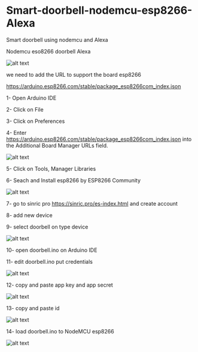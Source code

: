 # Smart-doorbell-nodemcu-esp8266-Alexa
Smart doorbell using nodemcu and Alexa

Nodemcu eso8266
doorbell
Alexa

![alt text](https://raw.githubusercontent.com/jhonn123123/Smart-doorbell-nodemcu-esp8266-Alexa/master/img/timbre.png)

we need to add the URL to support the board esp8266

https://arduino.esp8266.com/stable/package_esp8266com_index.json

1- Open Arduino IDE

2- Click on File

3- Click on Preferences

4- Enter https://arduino.esp8266.com/stable/package_esp8266com_index.json into the Additional Board Manager URLs field.

![alt text](https://raw.githubusercontent.com/jhonn123123/Smart-doorbell-nodemcu-esp8266-Alexa/master/img/aditionalboardurl.png)

5- Click on Tools, Manager Libraries

6- Seach and Install esp8266 by ESP8266 Community

![alt text](https://raw.githubusercontent.com/jhonn123123/Smart-doorbell-nodemcu-esp8266-Alexa/master/img/esp8266.png)

7- go to sinric pro https://sinric.pro/es-index.html and create account

8- add new device

9- select doorbell on type device

![alt text](https://raw.githubusercontent.com/jhonn123123/Smart-doorbell-nodemcu-esp8266-Alexa/master/img/typedevice.png)

10- open doorbell.ino on Arduino IDE

11- edit doorbell.ino put credentials

![alt text](https://raw.githubusercontent.com/jhonn123123/Smart-doorbell-nodemcu-esp8266-Alexa/master/img/ino.png)

12- copy and paste app key and app secret

![alt text](https://raw.githubusercontent.com/jhonn123123/Smart-doorbell-nodemcu-esp8266-Alexa/master/img/sinricproapp.png)

13- copy and paste id 

![alt text](https://raw.githubusercontent.com/jhonn123123/Smart-doorbell-nodemcu-esp8266-Alexa/master/img/ids.png)

14- load doorbell.ino to NodeMCU esp8266 

![alt text](https://raw.githubusercontent.com/jhonn123123/Smart-doorbell-nodemcu-esp8266-Alexa/master/img/load.png)





